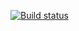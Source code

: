 [![Build status](https://ci.appveyor.com/api/projects/status/mwhl848b136o36nl?svg=true)](https://ci.appveyor.com/project/xmifunx/task8-1)